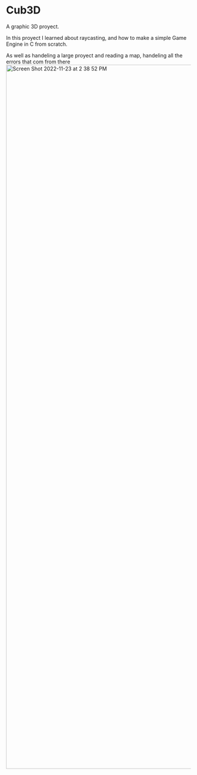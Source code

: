 # Cub3D
A graphic 3D proyect.

In this proyect I learned about raycasting, and how to make a simple Game Engine in C from scratch.

As well as handeling a large proyect and reading a map, handeling all the errors that com from there
<img width="1920" alt="Screen Shot 2022-11-23 at 2 38 52 PM" src="https://user-images.githubusercontent.com/54906074/203562068-3cce32d7-9bca-4670-8f1e-10b63edf554b.png">
